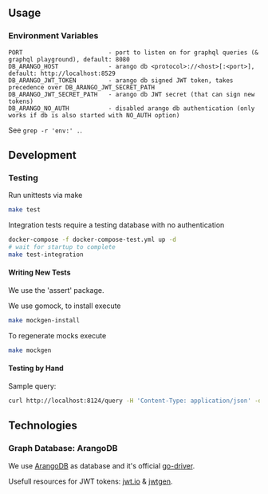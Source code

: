 ## Usage

### Environment Variables
```
PORT                        - port to listen on for graphql queries (& graphql playground), default: 8080
DB_ARANGO_HOST              - arango db <protocol>://<host>[:<port>], default: http://localhost:8529
DB_ARANGO_JWT_TOKEN         - arango db signed JWT token, takes precedence over DB_ARANGO_JWT_SECRET_PATH
DB_ARANGO_JWT_SECRET_PATH   - arango db JWT secret (that can sign new tokens)
DB_ARANGO_NO_AUTH           - disabled arango db authentication (only works if db is also started with NO_AUTH option)
```
See `grep -r 'env:' .`.

## Development

### Testing
Run unittests via make
```sh
make test
```
Integration tests require a testing database with no authentication
```sh
docker-compose -f docker-compose-test.yml up -d
# wait for startup to complete
make test-integration
```

#### Writing New Tests
We use the 'assert' package.

We use gomock, to install execute
```sh
make mockgen-install
```

To regenerate mocks execute
```sh
make mockgen
```

#### Testing by Hand
Sample query:
```sh
curl http://localhost:8124/query -H 'Content-Type: application/json' -d '{"operationName":"getGraph","variables":{},"query":"query getGraph {\n  graph {\n    nodes {\n      id\n      __typename\n    }\n    edges {\n      id\n      from\n      to\n      __typename\n    }\n    __typename\n  }\n}"}';echo
```

## Technologies

### Graph Database: ArangoDB
We use [ArangoDB](https://github.com/arangodb/arangodb) as database and it's
official [go-driver](https://github.com/arangodb/go-driver).

Usefull resources for JWT tokens: [jwt.io](https://jwt.io/) &
[jwtgen](https://www.npmjs.com/package/jwtgen).
